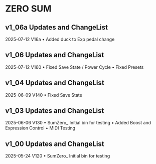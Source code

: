 # ZERO SUM

## v1_06a Updates and ChangeList

2025-07-12 V16a
• Added duck to Exp pedal change

## v1_06 Updates and ChangeList

2025-07-12 V160
• Fixed Save State / Power Cycle
• Fixed Presets


## v1_04 Updates and ChangeList

2025-06-09 V140
• Fixed Save State


## v1_03 Updates and ChangeList

2025-06-06 V130
• SumZero_ Initial bin for testing 
• Added Boost and Expression Control
• MIDI Testing


## v1_00 Updates and ChangeList

2025-05-24 V120
• SumZero_ Initial bin for testing

